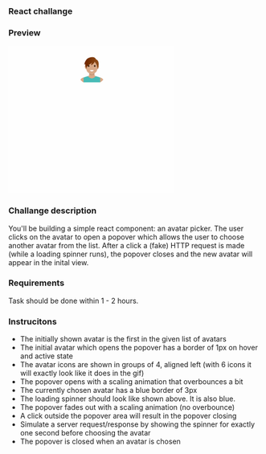 ### React challange

### Preview
![Thumbnail1](https://github.com/rakic997/avatar-changer/blob/main/src/assets/preview.gif)

### Challange description
You'll be building a simple react component: an avatar picker. The user clicks on the avatar to open a popover which allows the user to choose another avatar from the list. 
After a click a (fake) HTTP request is made (while a loading spinner runs), the popover closes and the new avatar will appear in the inital view.

### Requirements
Task should be done within 1 - 2 hours.

### Instrucitons
- The initially shown avatar is the first in the given list of avatars
- The initial avatar which opens the popover has a border of 1px on hover and active state
- The avatar icons are shown in groups of 4, aligned left (with 6 icons it will exactly look like it does in the gif)
- The popover opens with a scaling animation that overbounces a bit
- The currently chosen avatar has a blue border of 3px
- The loading spinner should look like shown above. It is also blue.
- The popover fades out with a scaling animation (no overbounce)
- A click outside the popover area will result in the popover closing
- Simulate a server request/response by showing the spinner for exactly one second before choosing the avatar
- The popover is closed when an avatar is chosen
